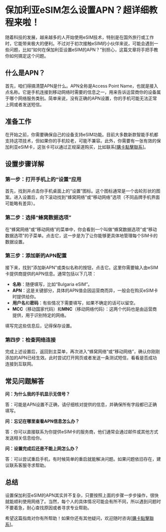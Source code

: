 # 保加利亚eSIM怎么设置APN？超详细教程来啦！

随着科技的发展，越来越多的人开始使用eSIM技术，特别是在国外旅行或工作时，它能带来极大的便利。不过对于初次接触eSIM的小伙伴来说，可能会遇到一些问题，比如“如何在保加利亚设置eSIM的APN？”别担心，这篇文章将手把手教你如何搞定这个问题。

## 什么是APN？

首先，咱们得搞清楚APN是什么。APN全称是Access Point Name，也就是接入点名称。它是手机连接到移动网络时需要的信息之一，用来告诉运营商你的设备属于哪个网络服务类别。简单来说，没有正确的APN设置，你的手机可能无法正常上网或者发送短信。

## 准备工作

在开始之前，你需要确保自己的设备支持eSIM功能。目前大多数新款智能手机都支持这项技术，但如果你的手机较老，可能不兼容。此外，你需要有一张有效的保加利亚eSIM卡，这张卡可以通过正规渠道购买，比如联系[[購卡點擊聯系](https://t.me/s/esim1088)]。

## 设置步骤详解

### 第一步：打开手机上的“设置”应用

首先，找到并点击你手机桌面上的“设置”图标。这个图标通常是一个齿轮形状的图案。进入设置后，向下滚动找到“蜂窝网络”或“移动网络”选项（不同品牌手机界面可能略有差异）。

### 第二步：选择“蜂窝数据选项”

在“蜂窝网络”或“移动网络”的菜单中，你会看到一个叫做“蜂窝数据选项”或“移动数据选项”的子菜单。点击它，这一步是为了让你能够更具体地管理每个SIM卡的数据设置。

### 第三步：添加新的APN配置

接下来，找到“添加新APN”或类似名称的按钮，点击它。这里你需要输入由eSIM卡提供商提供的APN信息。通常包括以下几项：

- **名称**：随便填写，比如“Bulgaria eSIM”。
- **APN**：这是关键部分，具体的APN值会因运营商而异，一般会在购买eSIM卡时提供给你。
- **用户名**和**密码**：有些情况下需要填写，如果不确定的话可以留空。
- **MCC**（移动国家代码）和**MNC**（移动网络代码）：这两个代码也是由运营商提供，用于识别特定的网络。

填写完这些信息后，记得保存设置。

### 第四步：检查网络连接

完成上述设置后，返回到主菜单，再次进入“蜂窝网络”或“移动网络”，确认你刚刚添加的APN已经生效。此时尝试打开网页或者发送一条测试短信，看看是否成功连接到互联网。

## 常见问题解答

**问：为什么我的手机显示无信号？**

答：可能是APN设置不正确，请仔细核对提供的信息，并确保所有字段都已正确填写。

**问：忘记在哪里查看APN信息怎么办？**

答：你可以直接联系为你提供eSIM卡的服务商，他们通常会通过邮件或其他方式发送相关信息给你。

**问：设置完成后还是不能上网怎么办？**

答：可以尝试重启手机，有时候简单的重启就能解决问题。如果问题依旧存在，建议联系客服寻求帮助。

## 总结

设置保加利亚eSIM的APN其实并不复杂，只要按照上面的步骤一步步操作，很快就能顺利使用网络了。当然，每个人的具体情况可能会有所不同，所以遇到问题时不要着急，耐心查找原因或者寻求专业帮助。

希望这篇指南对你有所帮助！如果你还有其他疑问，欢迎随时咨询[[購卡點擊聯系](https://t.me/s/esim1088)]。